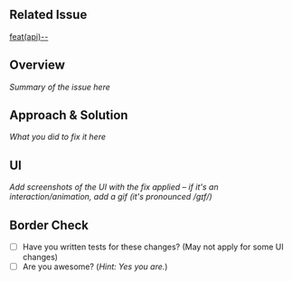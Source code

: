 ## Related Issue
<!-- REPLACE <ISSUE-ID> <ISSUE-TITLE> <ISSUE-LINK> --->
<!-- ex: [feat(api)-1-dummy-issue](#1) --->
[feat(api)-<ISSUE-ID>-<ISSUE-TITLE>](<ISSUE-LINK>)

## Overview
_Summary of the issue here_

## Approach & Solution
_What you did to fix it here_

## UI
_Add screenshots of the UI with the fix applied – if it's an interaction/animation, add a gif (it's pronounced /ɡɪf/)_

## Border Check

- [ ] Have you written tests for these changes? (May not apply for some UI changes)
- [ ] Are you awesome? (_Hint: Yes you are._)
